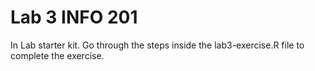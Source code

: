 # Lab 3 INFO 201

In Lab starter kit. Go through the steps inside the lab3-exercise.R file to complete the exercise. 

